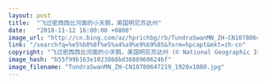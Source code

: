 ```yaml
---
layout: post
title:  "飞过密西西比河面的小天鹅，美国明尼苏达州"
date:   "2018-11-12 16:00:00 +0800"
image_url: "http://cn.bing.com/az/hprichbg/rb/TundraSwanMN_ZH-CN10780647219_1920x1080.jpg"
link: "/search?q=%e5%b0%8f%e5%a4%a9%e9%b9%85&form=hpcapt&mkt=zh-cn"
copyright: "飞过密西西比河面的小天鹅，美国明尼苏达州 (© National Geographic Image Collection/Alamy)"
image_hash: "b55f99b163e1023868bd3688960624bf"
image_filename: "TundraSwanMN_ZH-CN10780647219_1920x1080.jpg"
---
```

